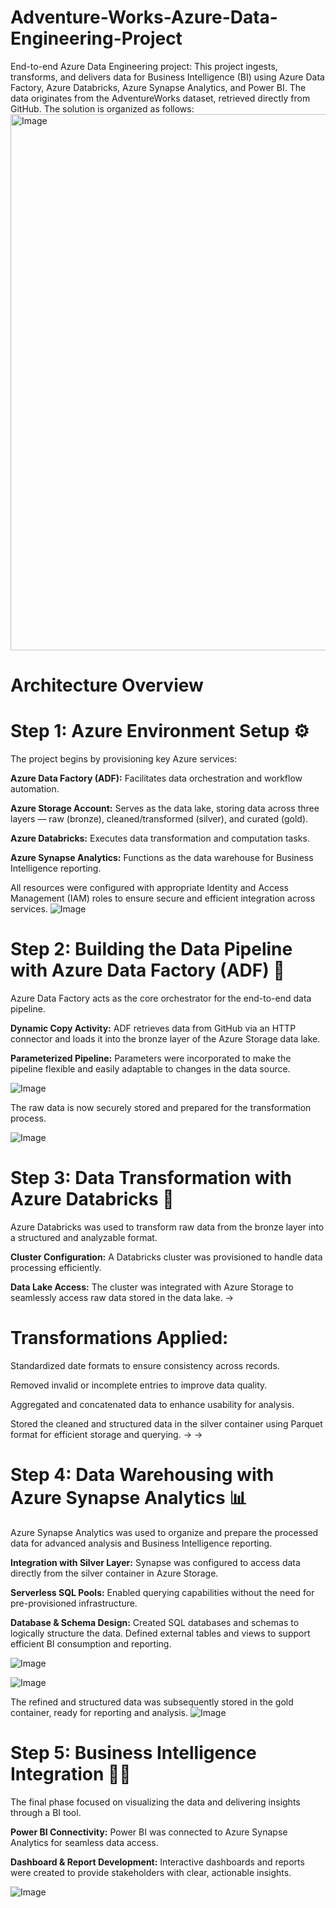 # Adventure-Works-Azure-Data-Engineering-Project
End-to-end Azure Data Engineering project:
This project ingests, transforms, and delivers data for Business Intelligence (BI) using Azure Data Factory, Azure Databricks, Azure Synapse Analytics, and Power BI. The data originates from the AdventureWorks dataset, retrieved directly from GitHub. The solution is organized as follows:
<img width="858" alt="Image" src="https://github.com/user-attachments/assets/58cc0a74-973d-4530-888e-aa433c44cd1c" />

# Architecture Overview
# Step 1: Azure Environment Setup ⚙️
The project begins by provisioning key Azure services:

**Azure Data Factory (ADF):** Facilitates data orchestration and workflow automation.

**Azure Storage Account:** Serves as the data lake, storing data across three layers — raw (bronze), cleaned/transformed (silver), and curated (gold).

**Azure Databricks:** Executes data transformation and computation tasks.

**Azure Synapse Analytics:** Functions as the data warehouse for Business Intelligence reporting.

All resources were configured with appropriate Identity and Access Management (IAM) roles to ensure secure and efficient integration across services.
![Image](https://github.com/user-attachments/assets/b7d2dd41-812d-4e5d-b627-f123027e1f4f)

# Step 2: Building the Data Pipeline with Azure Data Factory (ADF) 🚀
Azure Data Factory acts as the core orchestrator for the end-to-end data pipeline.

**Dynamic Copy Activity:**
ADF retrieves data from GitHub via an HTTP connector and loads it into the bronze layer of the Azure Storage data lake.

**Parameterized Pipeline:**
Parameters were incorporated to make the pipeline flexible and easily adaptable to changes in the data source.

![Image](https://github.com/user-attachments/assets/99f11a0c-aa8f-4272-9a1c-9cf12a25d33d)

The raw data is now securely stored and prepared for the transformation process.

![Image](https://github.com/user-attachments/assets/4ae7c2eb-0f48-49ea-bafb-03113c124639)

# Step 3: Data Transformation with Azure Databricks 🔄
Azure Databricks was used to transform raw data from the bronze layer into a structured and analyzable format.

**Cluster Configuration:**
A Databricks cluster was provisioned to handle data processing efficiently.

**Data Lake Access:**
The cluster was integrated with Azure Storage to seamlessly access raw data stored in the data lake.
->
# Transformations Applied:

Standardized date formats to ensure consistency across records.

Removed invalid or incomplete entries to improve data quality.

Aggregated and concatenated data to enhance usability for analysis.

Stored the cleaned and structured data in the silver container using Parquet format for efficient storage and querying.
->
->

# Step 4: Data Warehousing with Azure Synapse Analytics 📊
Azure Synapse Analytics was used to organize and prepare the processed data for advanced analysis and Business Intelligence reporting.

**Integration with Silver Layer:**
Synapse was configured to access data directly from the silver container in Azure Storage.

**Serverless SQL Pools:**
Enabled querying capabilities without the need for pre-provisioned infrastructure.

**Database & Schema Design:**
Created SQL databases and schemas to logically structure the data.
Defined external tables and views to support efficient BI consumption and reporting.

![Image](https://github.com/user-attachments/assets/2e655651-fbfa-40bf-a101-2cba4a481c7c)

![Image](https://github.com/user-attachments/assets/89695ba2-cbe6-42b0-9a00-fe941c37af26)

The refined and structured data was subsequently stored in the gold container, ready for reporting and analysis.
![Image](https://github.com/user-attachments/assets/cc24bd2d-8a4a-41fa-ab86-fdd13d1e81a3)

# Step 5: Business Intelligence Integration 🕵️‍♂️
The final phase focused on visualizing the data and delivering insights through a BI tool.

**Power BI Connectivity:**
Power BI was connected to Azure Synapse Analytics for seamless data access.

**Dashboard & Report Development:**
Interactive dashboards and reports were created to provide stakeholders with clear, actionable insights.

![Image](https://github.com/user-attachments/assets/5a00bde0-3027-49b7-b560-25a669952713)









